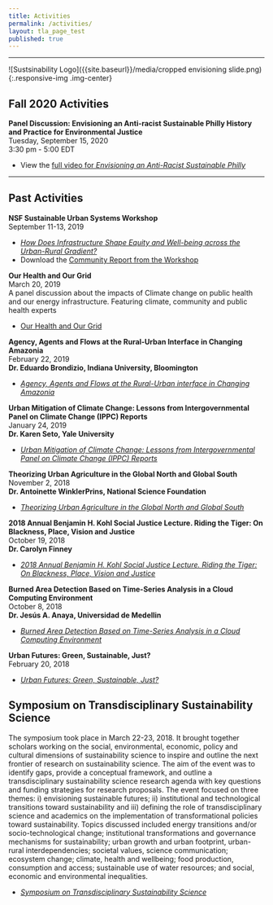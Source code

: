 ```yaml
---
title: Activities
permalink: /activities/
layout: tla_page_test
published: true
---
```

___

![Sustsinability Logo]({{site.baseurl}}/media/cropped envisioning slide.png){:.responsive-img .img-center}

## Fall 2020 Activities 
**Panel Discussion: Envisioning an Anti-racist Sustainable Philly History and Practice for Environmental Justice**<br>
Tuesday, September 15, 2020<br> 
3:30 pm - 5:00 EDT<br> 

- View the [full video for _Envisioning an Anti-Racist Sustainable Philly_](https://www.youtube.com/watch?v=08Delto-hww&t=190s)

___

## Past Activities 
**NSF Sustainable Urban Systems Workshop**<br>
September 11-13, 2019  
- [_How Does Infrastructure Shape Equity and Well-being across the Urban-Rural Gradient?_](https://sites.temple.edu/susworkshop/)<br>
- Download the [Community Report from the Workshop](https://drive.google.com/open?id=1yZfBqFTSi6-KWA60W57qnr2kupdbS9Tf)<br>

**Our Health and Our Grid**<br>
March 20, 2019  
A panel discussion about the impacts of Climate change on public health and our energy infrastructure. Featuring climate, community and public health experts
- [Our Health and Our Grid](https://events.temple.edu/our-health-our-grid-impacts-of-climate-change)

**Agency, Agents and Flows at the Rural-Urban Interface in Changing Amazonia**<br>
February 22, 2019  
**Dr. Eduardo Brondizio, Indiana University, Bloomington**<br>
- [_Agency, Agents and Flows at the Rural-Urban interface in Changing Amazonia_](https://events.temple.edu/dr-eduardo-s-brond%C3%ADzio-agency-agents-and-flows-at-the-rural-urban-interface-in-changing-amazonia)

**Urban Mitigation of Climate Change: Lessons from Intergovernmental Panel on Climate Change (IPPC) Reports**<br>
January 24, 2019  
**Dr. Karen Seto, Yale University**<br>
- [_Urban Mitigation of Climate Change: Lessons from Intergovernmental Panel on Climate Change (IPPC) Reports_](https://liberalarts.temple.edu/news/dr-karen-seto-lecture-january-24th)

**Theorizing Urban Agriculture in the Global North and Global South**<br>
November 2, 2018  
**Dr. Antoinette WinklerPrins, National Science Foundation**
- [_Theorizing Urban Agriculture in the Global North and Global South_](https://events.temple.edu/dr-antoinette-winklerprins-theorizing-urban-agriculture-in-the-global-north-global-south)

**2018 Annual Benjamin H. Kohl Social Justice Lecture. Riding the Tiger: On Blackness, Place, Vision and Justice**<br>
October 19, 2018  
**Dr. Carolyn Finney**<br>
- [_2018 Annual Benjamin H. Kohl Social Justice Lecture. Riding the Tiger: On Blackness, Place, Vision and Justice_](https://events.temple.edu/benjamin-h-kohl-social-justice-lecture-dr-carolyn-finney-riding-the-tiger-on-blackness-place-vision)

**Burned Area Detection Based on Time-Series Analysis in a Cloud Computing Environment**<br>
October 8, 2018  
**Dr. Jesús A. Anaya, Universidad de Medellin**<br>
- [_Burned Area Detection Based on Time-Series Analysis in a Cloud Computing Environment_](https://events.temple.edu/jesus-a-anaya-burned-area-detection-based-on-time-series-analysis-in-a-cloud-computing-environment)

**Urban Futures: Green, Sustainable, Just?**<br>
February 20, 2018<br>
- [_Urban Futures: Green, Sustainable, Just?_](https://events.temple.edu/urban-futures-green-sustainable-just)

## Symposium on Transdisciplinary Sustainability Science
The symposium took place in March 22-23, 2018. It brought together scholars working on the social, environmental, economic, policy and cultural dimensions of sustainability science to inspire and outline the next frontier of research on sustainability science. The aim of the event was to identify gaps, provide a conceptual framework, and outline a transdisciplinary sustainability science research agenda with key questions and funding strategies for research proposals. The event focused on three themes: i) envisioning sustainable futures; ii) institutional and technological transitions toward sustainability and iii) defining the role of transdisciplinary science and academics on the implementation of transformational policies toward sustainability. Topics discussed included energy transitions and/or socio-technological change; institutional transformations and governance mechanisms for sustainability; urban growth and urban footprint, urban-rural interdependencies; societal values, science communication; ecosystem change; climate, health and wellbeing; food production, consumption and access; sustainable use of water resources; and social, economic and environmental inequalities.

- [_Symposium on Transdisciplinary Sustainability Science_](https://events.temple.edu/sites/research/files/images/agenda3.8.18.pdf)
